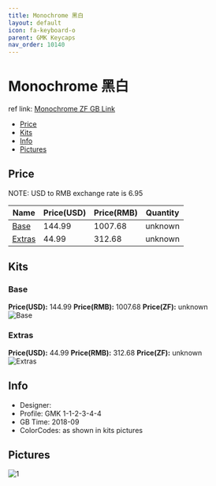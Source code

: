 ```yaml
---
title: Monochrome 黑白
layout: default
icon: fa-keyboard-o
parent: GMK Keycaps
nav_order: 10140
---
```


# Monochrome 黑白

ref link: [Monochrome ZF GB Link](http://www.zfrontier.com/m/4458)

* [Price](#price)
* [Kits](#kits)
* [Info](#info)
* [Pictures](#pictures)


## Price  
NOTE: USD to RMB exchange rate is 6.95

| Name          | Price(USD)    |  Price(RMB) |  Quantity |
| ------------- | ------------- |  ---------- |  -------- |
|[Base](#base)|144.99|1007.68|unknown|
|[Extras](#extras)|44.99|312.68|unknown|


## Kits
### Base
**Price(USD):** 144.99    **Price(RMB):** 1007.68    **Price(ZF):** unknown    
<img src="{{ 'assets/images/gmk-keycaps/monochrome/kits_pics/base.jpeg' | relative_url }}" alt="Base" class="image featured">

### Extras
**Price(USD):** 44.99    **Price(RMB):** 312.68    **Price(ZF):** unknown    
<img src="{{ 'assets/images/gmk-keycaps/monochrome/kits_pics/extras.jpeg' | relative_url }}" alt="Extras" class="image featured">


## Info
* Designer: 
* Profile: GMK 1-1-2-3-4-4
* GB Time: 2018-09
* ColorCodes: as shown in kits pictures


## Pictures
<img src="{{ 'assets/images/gmk-keycaps/monochrome/rendering_pics/1.jpg' | relative_url }}" alt="1" class="image featured">
